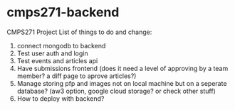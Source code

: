 # cmps271-backend
CMPS271 Project
List of things to do and change:
1. connect mongodb to backend
2. Test user auth and login
3. Test events and articles api
4. Have submissions frontend (does it need a level of approving by a team member? a diff page to aprove articles?)
5. Manage storing pfp and images not on local machine but on a seperate database? (aw3 option, google cloud storage? or check other stuff)
6. How to deploy with backend?
   
